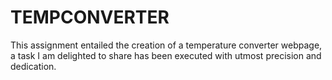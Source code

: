 # TEMPCONVERTER
This assignment entailed the creation of a temperature converter webpage, a task I am delighted to share has been executed with utmost precision and dedication.
